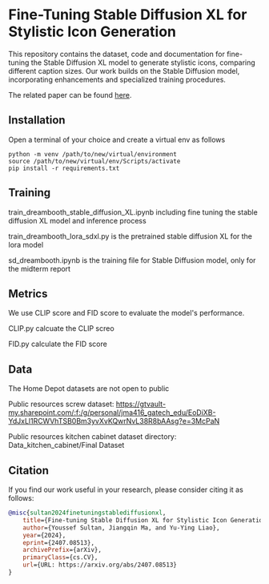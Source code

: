 # Fine-Tuning Stable Diffusion XL for Stylistic Icon Generation
This repository contains the dataset, code and documentation for fine-tuning the Stable Diffusion XL model to generate stylistic icons, comparing different caption sizes. Our work builds on the Stable Diffusion model, incorporating enhancements and specialized training procedures.

The related paper can be found [here](https://arxiv.org/abs/2407.08513).
## Installation
Open a terminal of your choice and create a virtual env as follows
```
python -m venv /path/to/new/virtual/environment
source /path/to/new/virtual/env/Scripts/activate
pip install -r requirements.txt
```

## Training
train_dreambooth_stable_diffusion_XL.ipynb including fine tuning the stable 
diffusion XL model and inference process

train_dreambooth_lora_sdxl.py is the pretrained stable diffusion XL for the lora model

sd_dreambooth.ipynb is the training file for Stable Diffusion model, only for the midterm report

## Metrics
We use CLIP score and FID score to evaluate the model's performance.

CLIP.py calcuate the CLIP screo

FID.py calculate the FID score

## Data
The Home Depot datasets are not open to public

Public resources screw dataset:
https://gtvault-my.sharepoint.com/:f:/g/personal/jma416_gatech_edu/EoDiXB-YdJxLl1RCWVhTSB0Bm3yvXvKQwrNvL38R8bAAsg?e=3McPaN

Public resources kitchen cabinet dataset directory:
Data_kitchen_cabinet/Final Dataset

## Citation

If you find our work useful in your research, please consider citing it as follows:

```bibtex
@misc{sultan2024finetuningstablediffusionxl,
    title={Fine-tuning Stable Diffusion XL for Stylistic Icon Generation: A Comparison of Caption Size},
    author={Youssef Sultan, Jiangqin Ma, and Yu-Ying Liao},
    year={2024},
    eprint={2407.08513},
    archivePrefix={arXiv},
    primaryClass={cs.CV},
    url={URL: https://arxiv.org/abs/2407.08513}
}



